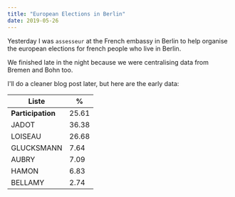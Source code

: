 ```yaml
---
title: "European Elections in Berlin"
date: 2019-05-26
---
```


Yesterday I was `assesseur` at the French embassy in Berlin to help organise the european elections for french people who live in Berlin.

We finished late in the night because we were centralising data from Bremen and Bohn too.

I'll do a cleaner blog post later, but here are the early data:

| Liste             | %     |
| ----------------- | ----- |
| **Participation** | 25.61 |
| JADOT             | 36.38 |
| LOISEAU           | 26.68 |
| GLUCKSMANN        | 7.64  |
| AUBRY             | 7.09  |
| HAMON             | 6.83  |
| BELLAMY           | 2.74  |
